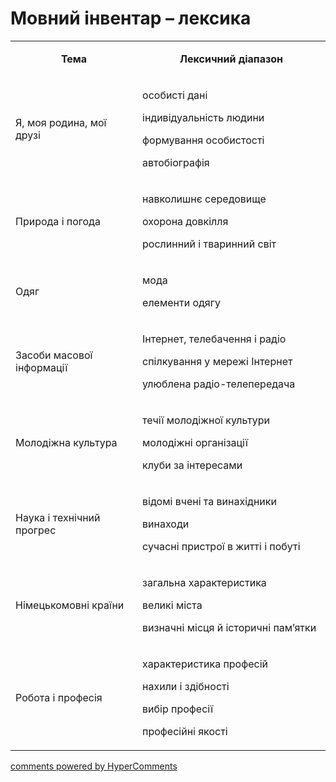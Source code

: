 <div id="hypercomments_widget" class="js-hypercomments-widget invisible"></div>

# Мовний інвентар – лексика

<table>
<tbody>
<tr>
<td style="text-align: center;" width="245">
<p><strong>Тема</strong></p>
</td>
<td style="text-align: center;" width="415">
<p><strong>Лексичний діапазон</strong></p>
</td>
</tr>
<tr>
<td width="245">
<p>Я, моя родина, мої друзі</p>
</td>
<td width="415">
<p>особисті дані</p>
<p>індивідуальність людини</p>
<p>формування особистості</p>
<p>автобіографія</p>
</td>
</tr>
<tr>
<td width="245">
<p>Природа і погода</p>
</td>
<td width="415">
<p>навколишнє середовище</p>
<p>охорона довкілля</p>
<p>рослинний і тваринний світ</p>
</td>
</tr>
<tr>
<td width="245">
<p>Одяг</p>
</td>
<td width="415">
<p>мода</p>
<p>елементи одягу</p>
</td>
</tr>
<tr>
<td width="245">
<p>Засоби масової інформації</p>
</td>
<td width="415">
<p>Інтернет, телебачення і радіо</p>
<p>спілкування у мережі Інтернет</p>
<p>улюблена радіо-телепередача</p>
</td>
</tr>
<tr>
<td width="245">
<p>Молодіжна культура</p>
</td>
<td width="415">
<p>течії молодіжної культури</p>
<p>молодіжні організації</p>
<p>клуби за інтересами</p>
</td>
</tr>
<tr>
<td width="245">
<p>Наука і технічний прогрес</p>
</td>
<td width="415">
<p>відомі вчені та винахідники</p>
<p>винаходи</p>
<p>сучасні пристрої в житті і побуті</p>
</td>
</tr>
<tr>
<td width="245">
<p>Німецькомовні країни</p>
</td>
<td width="415">
<p>загальна характеристика</p>
<p>великі міста</p>
<p>визначні місця й історичні пам&rsquo;ятки</p>
</td>
</tr>
<tr>
<td width="245">
<p>Робота і професія</p>
</td>
<td width="415">
<p>характеристика професій</p>
<p>нахили і здібності</p>
<p>вибір професії</p>
<p>професійні якості</p>
</td>
</tr>
</tbody>
</table>

<div class="js-hypercomments-container">
    <a href="http://hypercomments.com" class="hc-link" title="comments widget">comments powered by HyperComments</a>
</div>